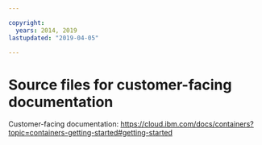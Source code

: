 ```yaml
---

copyright:
  years: 2014, 2019
lastupdated: "2019-04-05"

---
```



# Source files for customer-facing documentation

Customer-facing documentation: https://cloud.ibm.com/docs/containers?topic=containers-getting-started#getting-started


